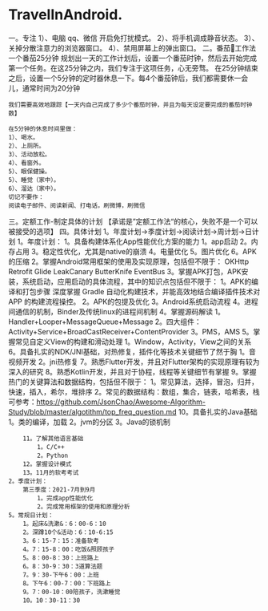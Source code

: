 # TravelInAndroid. 

一。专注
    1）、电脑 qq、微信 开启免打扰模式。
    2）、将手机调成静音状态。
    3）、关掉分散注意力的浏览器窗口。
    4）、禁用屏幕上的弹出窗口。
二。番茄🍅工作法
    一个番茄25分钟
    规划出一天的工作计划后，设置一个番茄时钟，然后去开始完成第一个任务。在这25分钟之内，我们专注于这项任务，心无旁骛。
    在25分钟结束之后，设置一个5分钟的定时器休息一下。每4个番茄钟后，我们都需要休一会儿，通常时间为20分钟

    我们需要高效地跟踪【一天内自己完成了多少个番茄时钟，并且为每天设定要完成的番茄时钟数】

    在5分钟的休息时间里做：
    1）、喝水。
    2）、上厕所。
    3）、活动放松。
    4）、看窗外。
    5）、眼保健操。
    5）、睡觉（家中）。
    6）、溜达（家中）。
    切记不要作：
    阅读电子邮件、阅读新闻、打电话，刷微博，刷微信
三。定额工作-制定具体的计划
    【承诺是”定额工作法“的核心，失败不是一个可以被接受的选项】
四。具体计划
    1。年度计划->季度计划->阅读计划->周计划->日计划
    1。年度计划：
        1。具备构建体系化App性能优化方案的能力
            1。app启动
            2。内存占用
            3。稳定性优化，尤其是native的崩溃
            4。电量优化
            5。图片优化
            6。APK的压缩
        2。掌握Android常用框架的使用及实现原理，包括但不限于：
            OKHttp
            Retrofit
            Glide
            LeakCanary
            ButterKnife
            EventBus
        3。掌握APK打包，APK安装，系统启动，应用启动的具体流程，其中的知识点包括但不限于：
            1。APK的编译和打包步骤
                深度掌握 Gradle 自动化构建技术，并能高效地结合编译插件技术对 APP 的构建流程操控。
            2。APK的包提及优化
            3。Android系统启动流程
            4。进程间通信的机制，Binder及传统linux的进程间机制
        4。掌握源码解读
            1。Handler+Looper+MessageQueue+Message
            2。四大组件：Activity+Service+BroadCastReceiver+ContentProvider
            3。PMS，AMS
        5。掌握常见自定义View的构建和滑动处理
            1。Window，Activity，View之间的关系
        6。具备扎实的NDK/JNI基础，对热修复，插件化等技术关键细节了然于胸
            1。音视频开发
            2。jni热修复
        7。熟悉Flutter开发，并且对Flutter架构的实现原理有较为深入的研究
        8。熟悉Kotlin开发，并且对于协程，线程等关键细节有掌握
        9。掌握热门的关键算法和数据结构，包括但不限于：
            1。常见算法，选择，冒泡，归并，快速，插入，希尔，堆排序
            2。常见的数据结构：数组，集合，链表，哈希表，栈
            可参考：https://github.com/JsonChao/Awesome-Algorithm-Study/blob/master/algotithm/top_freq_question.md
        10。具备扎实的Java基础
            1。类的编译，加载
            2。jvm的分区
            3。Java的锁机制

        11。了解其他语言基础
            1。C/C++
            2。Python
        12。掌握设计模式
        13。11月的软考考试
    2。季度计划：
        第三季度：2021-7月到9月
            1。完成app性能优化
            2。完成常用框架的使用和原理分析
    5。常规日计划：
        1。起床&洗漱&：6：00-6：10
        2。深蹲10个&活动：6：10-6:15
        3。6：15-7：15：准备软考
        4。7：15-8：00：吃饭&照顾孩子
        5。8：00-8：30：上班路上
        6。8：30-9：30：3道算法题
        7。9：30-下午6：00：上班
        8。下午6：00-7：00：下班路上
        9。7：00-10：00陪孩子，洗漱睡觉
        10。10：30-11：30






